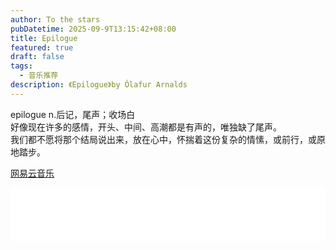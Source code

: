 ```yaml
---
author: To the stars
pubDatetime: 2025-09-9T13:15:42+08:00
title: Epilogue
featured: true
draft: false
tags:
  - 音乐推荐
description: 《Epilogue》by Ólafur Arnalds
---
```


epilogue n.后记，尾声；收场白  
好像现在许多的感情，开头、中间、高潮都是有声的，唯独缺了尾声。  
我们都不愿将那个结局说出来，放在心中，怀揣着这份复杂的情愫，或前行，或原地踏步。  

[网易云音乐](https://music.163.com/#/song?id=1821477965)

<iframe frameborder="no" border="0" marginwidth="0" marginheight="0" width="100%" height=86 src="//music.163.com/outchain/player?type=2&id=1821477965&auto=0&height=66"></iframe

